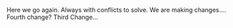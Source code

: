 Here we go again. Always with conflicts to solve.
We are making changes....
Fourth change?
Third Change...